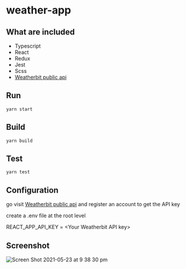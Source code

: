 # weather-app

## What are included

- Typescript
- React
- Redux
- Jest
- Scss
- [Weatherbit public api](https://www.weatherbit.io/)

## Run

`yarn start`

## Build

`yarn build`

## Test

`yarn test`

## Configuration

go visit [Weatherbit public api](https://www.weatherbit.io/) and register an account to get the API key

create a .env file at the root level

REACT_APP_API_KEY = \<Your Weatherbit API key\>

## Screenshot

![Screen Shot 2021-05-23 at 9 38 30 pm](https://user-images.githubusercontent.com/11530457/119259172-6088aa80-bc10-11eb-8e18-871479b35965.png)
